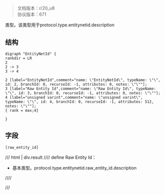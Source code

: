 # <!-- md:samp EntityNetId -->

> 文档版本：r/20_u8<br/>协议版本：671

<!-- md:samp EntityNetId -->类型。该类型用于protocol.type.entitynetid.description

## 结构

```viz
digraph "EntityNetId" {
rankdir = LR
2
2 -> 3
3 -> 4

2 [label="EntityNetId",comment="name: \"EntityNetId\", typeName: \"\", id: 2, branchId: 0, recurseId: -1, attributes: 0, notes: \"\""];
3 [label="Raw Entity Id",comment="name: \"Raw Entity Id\", typeName: \"\", id: 3, branchId: 0, recurseId: -1, attributes: 0, notes: \"\""];
4 [label="unsigned varint",comment="name: \"unsigned varint\", typeName: \"\", id: 4, branchId: 0, recurseId: -1, attributes: 512, notes: \"\""];
{ rank = max;4}

}

```

## 字段

```title='EntityNetId'
[raw_entity_id]
```

/// html | div.result
//// define
Raw Entity Id：<!-- md:samp unsigned varint -->

- 基本类型。protocol.type.entitynetid.raw_entity_id.description


////

///

